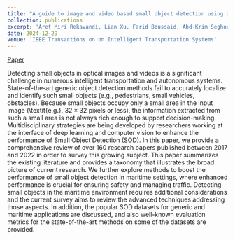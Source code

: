 ```yaml
---
title: "A guide to image and video based small object detection using deep learning: Case study of maritime surveillance"
collection: publications
excerpt: 'Aref Miri Rekavandi, Lian Xu, Farid Boussaid, Abd-Krim Seghouane, Stephen Hoefs and Mohammed Bennamoun'
date: 2024-12-29
venue: 'IEEE Transactions on on Intelligent Transportation Systems'
---
```

[Paper](https://arxiv.org/abs/2207.12926) 

Detecting small objects in optical images and videos is a significant challenge in numerous intelligent transportation and autonomous systems. State-of-the-art generic object detection methods fail to accurately localize and identify such small objects (e.g., pedestrians, small vehicles, obstacles). Because small objects occupy only a small area in the input image (\textit{e.g.}, $32 \times 32$ pixels or less), the information extracted from such a small area is not always rich enough to support decision-making. Multidisciplinary strategies are being developed by researchers working at the interface of deep learning and computer vision to enhance the performance of Small Object Detection (SOD). In this paper, we provide a comprehensive review of over 160 research papers published between 2017 and 2022 in order to survey this growing subject. This paper summarizes the existing literature and provides a taxonomy that illustrates the broad picture of current research. We further explore methods to boost the performance of small object detection in maritime settings, where enhanced performance is crucial for ensuring safety and managing traffic.  Detecting small objects in the maritime environment requires additional considerations and the current survey aims to review the advanced techniques addressing those aspects. In addition, the popular SOD datasets for generic and maritime applications are discussed, and also well-known evaluation metrics for the state-of-the-art methods on some of the datasets are provided.


